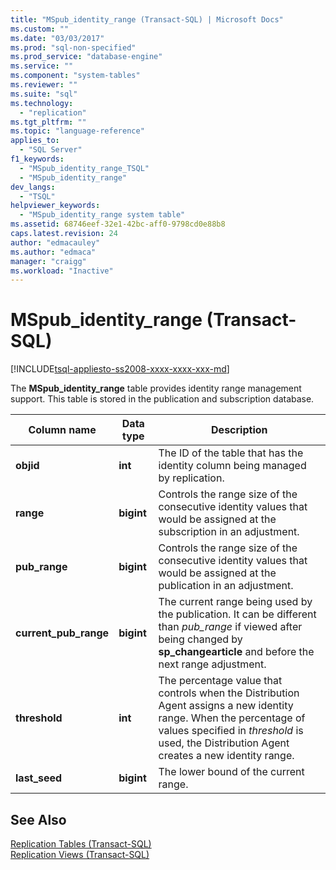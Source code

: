 ```yaml
---
title: "MSpub_identity_range (Transact-SQL) | Microsoft Docs"
ms.custom: ""
ms.date: "03/03/2017"
ms.prod: "sql-non-specified"
ms.prod_service: "database-engine"
ms.service: ""
ms.component: "system-tables"
ms.reviewer: ""
ms.suite: "sql"
ms.technology: 
  - "replication"
ms.tgt_pltfrm: ""
ms.topic: "language-reference"
applies_to: 
  - "SQL Server"
f1_keywords: 
  - "MSpub_identity_range_TSQL"
  - "MSpub_identity_range"
dev_langs: 
  - "TSQL"
helpviewer_keywords: 
  - "MSpub_identity_range system table"
ms.assetid: 68746eef-32e1-42bc-aff0-9798cd0e88b8
caps.latest.revision: 24
author: "edmacauley"
ms.author: "edmaca"
manager: "craigg"
ms.workload: "Inactive"
---
```

# MSpub_identity_range (Transact-SQL)
[!INCLUDE[tsql-appliesto-ss2008-xxxx-xxxx-xxx-md](../../includes/tsql-appliesto-ss2008-xxxx-xxxx-xxx-md.md)]

  The **MSpub_identity_range** table provides identity range management support. This table is stored in the publication and subscription database.  
  
|Column name|Data type|Description|  
|-----------------|---------------|-----------------|  
|**objid**|**int**|The ID of the table that has the identity column being managed by replication.|  
|**range**|**bigint**|Controls the range size of the consecutive identity values that would be assigned at the subscription in an adjustment.|  
|**pub_range**|**bigint**|Controls the range size of the consecutive identity values that would be assigned at the publication in an adjustment.|  
|**current_pub_range**|**bigint**|The current range being used by the publication. It can be different than *pub_range* if viewed after being changed by **sp_changearticle** and before the next range adjustment.|  
|**threshold**|**int**|The percentage value that controls when the Distribution Agent assigns a new identity range. When the percentage of values specified in *threshold* is used, the Distribution Agent creates a new identity range.|  
|**last_seed**|**bigint**|The lower bound of the current range.|  
  
## See Also  
 [Replication Tables &#40;Transact-SQL&#41;](../../relational-databases/system-tables/replication-tables-transact-sql.md)   
 [Replication Views &#40;Transact-SQL&#41;](../../relational-databases/system-views/replication-views-transact-sql.md)  
  
  
